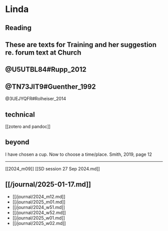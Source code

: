 # Linda
## Reading
These are texts for Training and her suggestion re. forum text at Church
- 
@U5UTBL84#Rupp_2012
- 
@TN73JIT9#Guenther_1992
- 
@3UEJYQFR#Rolheiser_2014


## technical
[[zotero and pandoc]]

## beyond

I have chosen a cup. Now to choose a time/place. Smith, 2019, page 12

---

[[2024_m09]] [[SD session  27 Sep 2024.md]]

## [[/journal/2025-01-17.md]] 

- [[/journal/2024_m12.md]]
- [[/journal/2025_m01.md]]
- [[/journal/2024_w51.md]]  
- [[/journal/2024_w52.md]] 
- [[/journal/2025_w01.md]]
- [[/journal/2025_w02.md]] 

